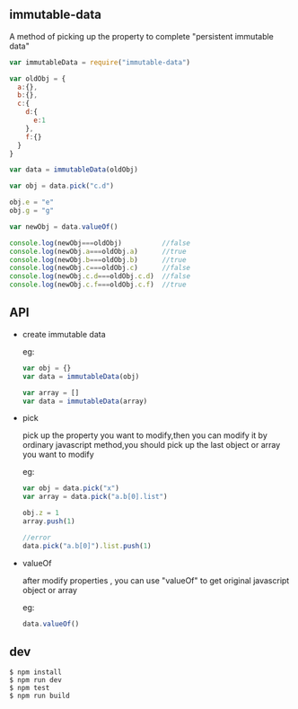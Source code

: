 ## immutable-data

A method of picking up the property to complete "persistent immutable data"
 
```javascript
var immutableData = require("immutable-data")

var oldObj = {
  a:{},
  b:{},
  c:{
    d:{
      e:1
    },
    f:{}
  }
}

var data = immutableData(oldObj)

var obj = data.pick("c.d")

obj.e = "e"
obj.g = "g"

var newObj = data.valueOf()

console.log(newObj===oldObj)          //false
console.log(newObj.a===oldObj.a)      //true
console.log(newObj.b===oldObj.b)      //true
console.log(newObj.c===oldObj.c)      //false
console.log(newObj.c.d===oldObj.c.d)  //false
console.log(newObj.c.f===oldObj.c.f)  //true
```

## API

- create immutable data

  eg:

  ```javascript
  var obj = {}
  var data = immutableData(obj)
  ```

  ```javascript
  var array = []
  var data = immutableData(array) 
  ```

- pick
  
  pick up the property you want to modify,then you can modify it by ordinary javascript method,you should pick up the last object or array you want to modify

  eg:

  ```javascript
  var obj = data.pick("x")
  var array = data.pick("a.b[0].list")
  
  obj.z = 1
  array.push(1)

  //error
  data.pick("a.b[0]").list.push(1)
  ```

- valueOf

  after modify properties , you can use "valueOf" to get original javascript object or array

  eg:

  ```javascript
  data.valueOf()
  ```

## dev

```
$ npm install
$ npm run dev
$ npm test
$ npm run build
```
